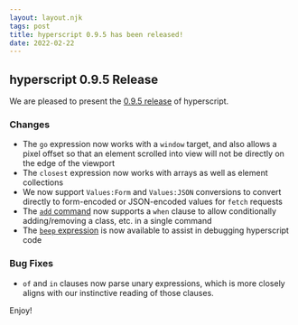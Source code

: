 ```yaml
---
layout: layout.njk
tags: post
title: hyperscript 0.9.5 has been released!
date: 2022-02-22
---
```


## hyperscript 0.9.5 Release

We are pleased to present the
[0.9.5 release](https://unpkg.com/browse/hyperscript.org@0.9.5/)
of hyperscript.

### Changes

* The `go` expression now works with a `window` target, and also allows a pixel offset so that an element scrolled
  into view will not be directly on the edge of the viewport
* The `closest` expression now works with arrays as well as element collections
* We now support `Values:Form` and `Values:JSON` conversions to convert directly to form-encoded or JSON-encoded values
  for `fetch` requests
* The [`add` command](/commands/add) now supports a `when` clause to allow conditionally adding/removing a class, etc.
  in a single command
* The [`beep` expression](/expressions/beep) is now available to assist in debugging hyperscript code

### Bug Fixes

* `of` and `in` clauses now parse unary expressions, which is more closely aligns with our instinctive reading of
   those clauses.

Enjoy!
